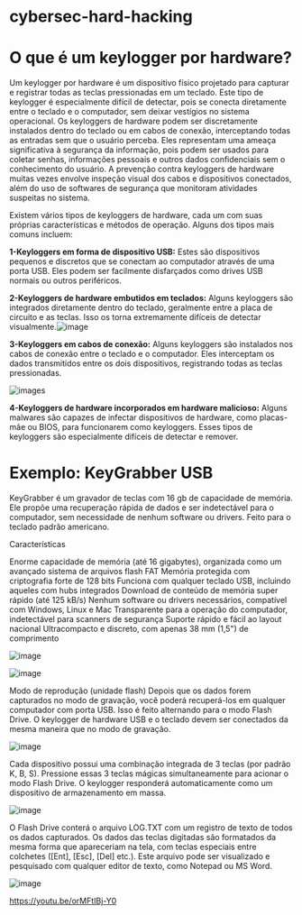# cybersec-hard-hacking

# O que é um keylogger por hardware?

Um keylogger por hardware é um dispositivo físico projetado para capturar e registrar todas as teclas pressionadas em um teclado. Este tipo de keylogger é especialmente difícil de detectar, pois se conecta diretamente entre o teclado e o computador, sem deixar vestígios no sistema operacional. Os keyloggers de hardware podem ser discretamente instalados dentro do teclado ou em cabos de conexão, interceptando todas as entradas sem que o usuário perceba. Eles representam uma ameaça significativa à segurança da informação, pois podem ser usados para coletar senhas, informações pessoais e outros dados confidenciais sem o conhecimento do usuário. A prevenção contra keyloggers de hardware muitas vezes envolve inspeção visual dos cabos e dispositivos conectados, além do uso de softwares de segurança que monitoram atividades suspeitas no sistema.

Existem vários tipos de keyloggers de hardware, cada um com suas próprias características e métodos de operação. Alguns dos tipos mais comuns incluem:

**1-Keyloggers em forma de dispositivo USB:** Estes são dispositivos pequenos e discretos que se conectam ao computador através de uma porta USB. Eles podem ser facilmente disfarçados como drives USB normais ou outros periféricos. 

 
 **2-Keyloggers de hardware embutidos em teclados:** Alguns keyloggers são integrados diretamente dentro do teclado, geralmente entre a placa de circuito e as teclas. Isso os torna extremamente difíceis de detectar visualmente.![image](https://github.com/stnert/cybersec-hard-hacking/assets/44845442/a846a26e-0422-4356-aab7-a458c078837b)
    
 **3-Keyloggers em cabos de conexão:** Alguns keyloggers são instalados nos cabos de conexão entre o teclado e o computador. Eles interceptam os dados transmitidos entre os dois dispositivos, registrando todas as teclas pressionadas. 
 
 ![images](https://github.com/stnert/cybersec-hard-hacking/assets/44845442/a5db10d0-0f32-4e56-b102-9a8a3037dec4)
    
 **4-Keyloggers de hardware incorporados em hardware malicioso:** Alguns malwares são capazes de infectar dispositivos de hardware, como placas-mãe ou BIOS, para funcionarem como keyloggers. Esses tipos de keyloggers são especialmente difíceis de detectar e remover.


# Exemplo: KeyGrabber USB
KeyGrabber é um gravador de teclas com 16 gb de capacidade de memória. Ele propõe uma recuperação rápida de dados e ser indetectável para o computador, sem necessidade de nenhum software ou drivers. Feito para o  teclado padrão americano.























 Características

Enorme capacidade de memória (até 16 gigabytes), organizada como um avançado sistema de arquivos flash FAT
Memória protegida com criptografia forte de 128 bits
Funciona com qualquer teclado USB, incluindo aqueles com hubs integrados
Download de conteúdo de memória super rápido (até 125 kB/s)
Nenhum software ou drivers necessários, compatível com Windows, Linux e Mac
Transparente para a operação do computador, indetectável para scanners de segurança
Suporte rápido e fácil ao layout nacional
Ultracompacto e discreto, com apenas 38 mm (1,5") de comprimento

![image](https://github.com/stnert/cybersec-hard-hacking/assets/48295298/64d074ed-6199-4b34-b038-07d41f77a82c)

![image](https://github.com/stnert/cybersec-hard-hacking/assets/48295298/ffa4d56e-62fc-416e-9ad8-0b6df090aa26)


Modo de reprodução (unidade flash)
Depois que os dados forem capturados no modo de gravação, você poderá recuperá-los em qualquer computador com porta USB. Isso é feito alternando para o modo Flash Drive. O keylogger de hardware USB e o teclado devem ser conectados da mesma maneira que no modo de gravação.

![image](https://github.com/stnert/cybersec-hard-hacking/assets/48295298/a2afffd4-b054-467c-9b90-258340e47fec)


Cada dispositivo possui uma combinação integrada de 3 teclas (por padrão K, B, S).
Pressione essas 3 teclas mágicas simultaneamente para acionar o modo Flash Drive. O keylogger responderá automaticamente como um dispositivo de armazenamento em massa.

![image](https://github.com/stnert/cybersec-hard-hacking/assets/48295298/f56f7e5c-27f9-4c86-8b8e-34b04bf02eb1)



O Flash Drive conterá o arquivo LOG.TXT com um registro de texto de todos os dados capturados. Os dados das teclas digitadas são formatados da mesma forma que apareceriam na tela, com teclas especiais entre colchetes ([Ent], [Esc], [Del] etc.). Este arquivo pode ser visualizado e pesquisado com qualquer editor de texto, como Notepad ou MS Word.

![image](https://github.com/stnert/cybersec-hard-hacking/assets/48295298/da664947-7a34-47c7-89af-3f036d1659d2)


https://youtu.be/orMFtIBj-Y0




 
